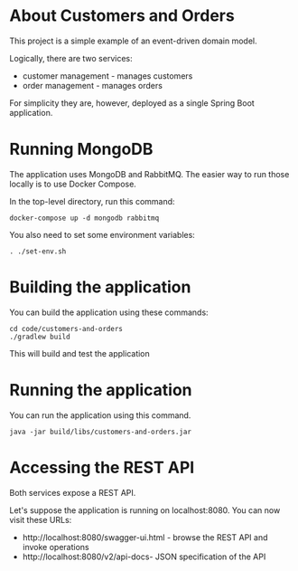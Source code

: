 About Customers and Orders
===
This project is a simple example of an event-driven domain model.

Logically, there are two services:

* customer management - manages customers
* order management - manages orders

For simplicity they are, however, deployed as a single Spring Boot application.

Running MongoDB
==

The application uses MongoDB and RabbitMQ.
The easier way to run those locally is to use Docker Compose.

In the top-level directory, run this command:
```
docker-compose up -d mongodb rabbitmq
```

You also need to set some environment variables:
```
. ./set-env.sh
```

Building the application
==

You can build the application using these commands:
```
cd code/customers-and-orders
./gradlew build
```

This will build and test the application

Running the application
===
You can run the application using this command.
```
java -jar build/libs/customers-and-orders.jar
```

Accessing the REST API
===

Both services expose a REST API.

Let's suppose the application is running on localhost:8080.
You can now visit these URLs:

* http://localhost:8080/swagger-ui.html - browse the REST API and invoke operations
* http://localhost:8080/v2/api-docs- JSON specification of the API
